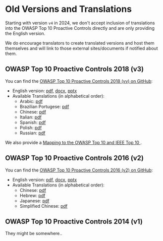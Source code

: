 # Old Versions and Translations

Starting with version `v4` in 2024, we don't accept inclusion of translations into the OWASP Top 10 Proactive Controls directly and are only providing the English version.

We do encourage translators to create translated versions and host them themselves and will link to those external sites/documents if notified about them.

## OWASP Top 10 Proactive Controls 2018 (v3)

You can find the [OWASP Top 10 Proactive Controls 2018 (vv) on GitHub](https://github.com/OWASP/www-project-proactive-controls/tree/master/v3):

- English version: [pdf](https://github.com/OWASP/www-project-proactive-controls/blob/master/v3/OWASP_Top_10_Proactive_Controls_V3.pdf), [docx](https://github.com/OWASP/www-project-proactive-controls/blob/master/v3/OWASP_Top_10_Proactive_Controls_V3.docx), [pptx](https://github.com/OWASP/www-project-proactive-controls/blob/master/v3/OWASP_Top_Ten_Proactive_Controls_v3.pptx)
- Available Translations (in alphabetical order):
    - Arabic: [pdf](https://github.com/OWASP/www-project-proactive-controls/blob/master/v3/OWASP_Top_10_Proactive_Controls_V3-AR.pdf)
    - Brazilian Portugese: [pdf](https://github.com/OWASP/www-project-proactive-controls/blob/master/v3/OWASP_TOP_10_Proactive_Controls_2018_V3_PT-BR.pdf)
    - Chinese: [pdf](https://github.com/OWASP/www-project-proactive-controls/blob/master/v3/OWASP_Top_10_Proactive_Controls_V3_Chinese.pdf)
    - Italian: [pdf](https://github.com/OWASP/www-project-proactive-controls/blob/master/v3/OWASP_Top_10_Proactive_Controls_V3-IT.pdf)
    - Spanish: [pdf](https://github.com/OWASP/www-project-proactive-controls/blob/master/v3/OWASP_TOP_10_Proactive_Controls_2018_V3_ES-AR.pdf)
    - Polish: [pdf](https://github.com/OWASP/www-project-proactive-controls/blob/master/v3/OWASP_TOP_10_Proactive_Controls_2018_V3_PL.pdf)
    - Russian: [pdf](https://github.com/OWASP/www-project-proactive-controls/blob/master/v3/Owasp-top-10-proactive-controls-2018-russian.pdf)

We also provide a [Mapping to the OWASP Top 10 and IEEE Top 10 ](https://github.com/OWASP/www-project-proactive-controls/blob/master/v3/OWASP-OPC-IEEEE-OTop10-OTMobTop10-ssdf.pdf).


## OWASP Top 10 Proactive Controls 2016 (v2)

You can find the [OWASP Top 10 Proactive Controls 2016 (v2) on GitHub](https://github.com/OWASP/www-project-proactive-controls/tree/master/v2):

- English version: [pdf](https://github.com/OWASP/www-project-proactive-controls/blob/master/v2/OWASP_Top_10_Proactive_Controls_V2.pdf), [docx](https://github.com/OWASP/www-project-proactive-controls/blob/master/v2/OWASP_Top_10_Proactive_Controls_-_V2.0.docx), [pptx](https://github.com/OWASP/www-project-proactive-controls/blob/master/v2/OWASP_Top_Ten_Proactive_Controls_v2.pptx)
- Available Translations (in alphabetical order):
    - Chinese: [pdf](https://github.com/OWASP/www-project-proactive-controls/blob/master/v2/OWASPTop10ProactiveControls2016-Chinese.pdf)
    - Hebrew: [pdf](https://github.com/OWASP/www-project-proactive-controls/blob/master/v2/OWASP_Proactive_Controls_2-Hebrew.pdf)
    - Japanese: [pdf](https://github.com/OWASP/www-project-proactive-controls/blob/master/v2/OWASPTop10ProactiveControls2016-Japanese.pdf)
    - Simplified Chinese: [pdf](https://github.com/OWASP/www-project-proactive-controls/blob/master/v2/OWASPTop10ProactiveControls2016-SimplifiedChinese.pdf)

## OWASP Top 10 Proactive Controls 2014 (v1)

They might be somewhere..
